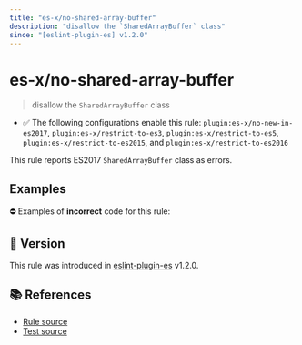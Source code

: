 ```yaml
---
title: "es-x/no-shared-array-buffer"
description: "disallow the `SharedArrayBuffer` class"
since: "[eslint-plugin-es] v1.2.0"
---
```


# es-x/no-shared-array-buffer
> disallow the `SharedArrayBuffer` class

- ✅ The following configurations enable this rule: `plugin:es-x/no-new-in-es2017`, `plugin:es-x/restrict-to-es3`, `plugin:es-x/restrict-to-es5`, `plugin:es-x/restrict-to-es2015`, and `plugin:es-x/restrict-to-es2016`

This rule reports ES2017 `SharedArrayBuffer` class as errors.

## Examples

⛔ Examples of **incorrect** code for this rule:

<eslint-playground type="bad" code="/*eslint es-x/no-shared-array-buffer: error */
let buffer = new SharedArrayBuffer(10)
" />

## 🚀 Version

This rule was introduced in [eslint-plugin-es] v1.2.0.

[eslint-plugin-es]: https://github.com/mysticatea/eslint-plugin-es

## 📚 References

- [Rule source](https://github.com/ota-meshi/eslint-plugin-es-x/blob/master/lib/rules/no-shared-array-buffer.js)
- [Test source](https://github.com/ota-meshi/eslint-plugin-es-x/blob/master/tests/lib/rules/no-shared-array-buffer.js)
